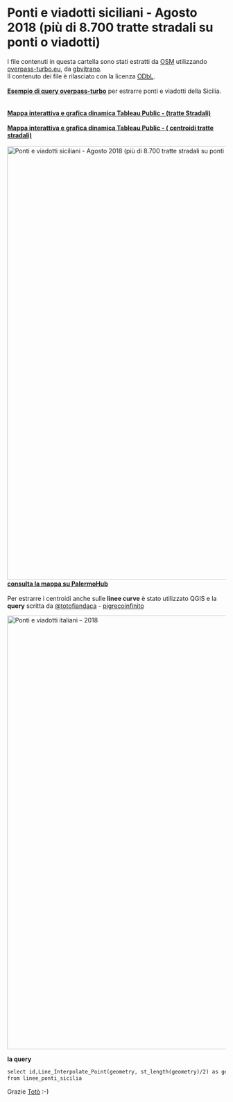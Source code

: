 # Ponti e viadotti siciliani - Agosto 2018 (più di 8.700 tratte stradali su ponti o viadotti)

I file contenuti in questa cartella sono stati estratti da [OSM](https://www.openstreetmap.org) utilizzando [overpass-turbo.eu](http://overpass-turbo.eu), da [gbvitrano](https://twitter.com/gbvitrano). <br>
Il contenuto dei file è rilasciato con la licenza [ODbL](https://www.openstreetmap.org/copyright). <br><br>
[**Esempio di query overpass-turbo**](http://overpass-turbo.eu/s/Bfs) per estrarre ponti e viadotti della Sicilia.<br><br><br>
[**Mappa interattiva e grafica dinamica Tableau Public - (tratte Stradali)**](https://public.tableau.com/profile/gbvitrano#!/vizhome/Ponti_Sicilia/Mappamultimediale)<br><br>
[**Mappa interattiva e grafica dinamica Tableau Public - ( centroidi tratte stradali)**](https://public.tableau.com/profile/gbvitrano#!/vizhome/Ponti_Sicilia_centroidi/Mappamultimediale)<br><br>
<a href="http://palermohub.opendatasicilia.it/ponti_sicilia_centroidi.html"><img width="1000" src="http://palermohub.opendatasicilia.it/legend/clip_index/ponti_tableau.jpg" Title=" Ponti e viadotti siciliani - Agosto 2018 (più di 8.700 tratte stradali su ponti o viadotti)" /></a>
[**consulta la mappa su PalermoHub**](http://palermohub.opendatasicilia.it/ponti_sicilia_centroidi.html)<br><br>
Per estrarre i centroidi anche sulle **linee curve** è stato utilizzato QGIS e la **query** scritta da [@totofiandaca](https://twitter.com/totofiandaca) - [pigrecoinfinito](https://pigrecoinfinito.wordpress.com/)

<img width="1000" src="http://siciliahub.github.io/mappe/pontieviadotti/sicilia_tableau/qgis_centroidi.jpg" Title="Ponti e viadotti italiani – 2018" /></a>

**la query**
```html
select id,Line_Interpolate_Point(geometry, st_length(geometry)/2) as geometry
from linee_ponti_sicilia
```
Grazie [Totò](https://twitter.com/totofiandaca) :-)

[]()
[]()

